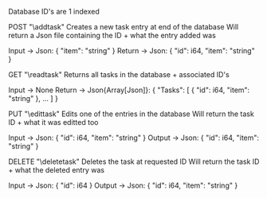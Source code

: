 Database ID's are 1 indexed

POST "\addtask"
Creates a new task entry at end of the database
Will return a Json file containing the ID + what the entry added was

Input -> Json:
    {
        "item": "string"
    }
Return -> Json:
    {
        "id": i64,
        "item": "string"
    }


GET "\readtask"
Returns all tasks in the database + associated ID's

Input -> None
Return -> Json{Array[Json]}:
    {
        "Tasks": [
            {
                "id": i64,
                "item": "string"
            },
            ...
        ]
    }

PUT "\edittask"
Edits one of the entries in the database
Will return the task ID + what it was editted too

Input -> Json:
    {
        "id": i64,
        "item": "string"
    }
Output -> Json:
    {
        "id": i64,
        "item": "string"
    }

DELETE "\deletetask"
Deletes the task at requested ID
Will return the task ID + what the deleted entry was

Input -> Json:
    {
        "id": i64
    }
Output -> Json:
    {
        "id": i64,
        "item": "string"
    }